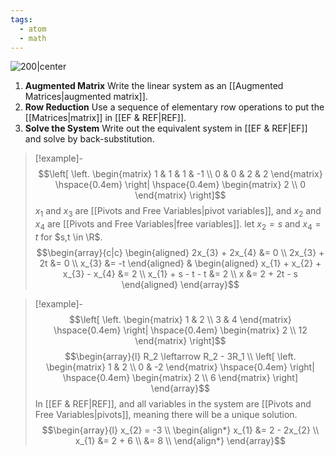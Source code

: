 ```yaml
---
tags:
  - atom
  - math
---
```

![200|center](gaussian-elimination.excalidraw)
1. **Augmented Matrix**
   Write the linear system as an [[Augmented Matrices|augmented matrix]].
2. **Row Reduction**
   Use a sequence of elementary row operations to put the [[Matrices|matrix]] in [[EF & REF|REF]].
3. **Solve the System**
   Write out the equivalent system in [[EF & REF|EF]] and solve by back-substitution.

> [!example]- $$\left[ \left. \begin{matrix} 1 & 1 & 1 & -1 \\ 0 & 0 & 2 & 2 \end{matrix} \hspace{0.4em} \right| \hspace{0.4em} \begin{matrix} 2 \\ 0 \end{matrix}	 \right]$$
> $x_{1}$ and $x_{3}$ are [[Pivots and Free Variables|pivot variables]], and $x_{2}$ and $x_{4}$ are [[Pivots and Free Variables|free variables]]. let $x_{2} = s$ and $x_{4} = t$ for $s,t \in \R$.
> $$\begin{array}{c|c}
> 	\begin{aligned}
> 		2x_{3} + 2x_{4} &= 0 \\
> 		2x_{3} + 2t &= 0 \\
> 		x_{3} &= -t
> 	\end{aligned}
> 	&
> 	\begin{aligned}
> 		x_{1} + x_{2} + x_{3} - x_{4} &= 2 \\
> 		x_{1} + s - t - t &= 2 \\
> 		x &= 2 + 2t - s
> 	\end{aligned}
> \end{array}$$


> [!example]- $$\left[ \left. \begin{matrix} 1 & 2 \\ 3 & 4 \end{matrix} \hspace{0.4em} \right| \hspace{0.4em} \begin{matrix} 2 \\ 12 \end{matrix}	 \right]$$
> $$\begin{array}{l}
> 	R_2 \leftarrow  R_2 - 3R_1 \\
> 	\left[
> 		\left.
> 		\begin{matrix}
> 			1 & 2 \\
> 			0 & -2
> 		\end{matrix}
> 		\hspace{0.4em}
> 		\right|
> 		\hspace{0.4em}
> 		\begin{matrix}
> 			2 \\
> 			6
> 		\end{matrix}	
> 	\right]
> \end{array}$$
> In [[EF & REF|REF]], and all variables in the system are [[Pivots and Free Variables|pivots]], meaning there will be a unique solution.
> $$\begin{array}{l}
> 	x_{2} = -3 \\
> 	\begin{align*}
> 		x_{1} &= 2 - 2x_{2} \\
> 		x_{1} &= 2 + 6 \\
> 		&= 8 \\ 
> 	\end{align*}
> \end{array}$$